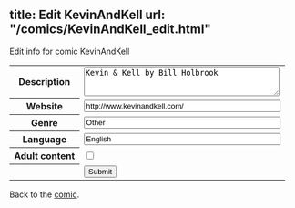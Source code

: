 title: Edit KevinAndKell
url: "/comics/KevinAndKell_edit.html"
---
Edit info for comic KevinAndKell

<form name="comic" action="http://gaepostmail.appspot.com/comic/" method="post">
<table class="comicinfo">
<tr>
<th>Description</th><td><textarea name="description" cols="40" rows="3">Kevin &amp; Kell by Bill Holbrook</textarea></td>
</tr>
<tr>
<th>Website</th><td><input type="text" name="url" value="http://www.kevinandkell.com/" size="40"/></td>
</tr>
<tr>
<th>Genre</th><td><input type="text" name="genre" value="Other" size="40"/></td>
</tr>
<tr>
<th>Language</th><td><input type="text" name="language" value="English" size="40"/></td>
</tr>
<tr>
<th>Adult content</th><td><input type="checkbox" name="adult" value="adult" /></td>
</tr>
<tr>
<th></th><td>
<input type="hidden" name="comic" value="KevinAndKell" />
<input type="submit" name="submit" value="Submit" />
</td>
</tr>
</table>
</form>

Back to the [comic](KevinAndKell.html).
